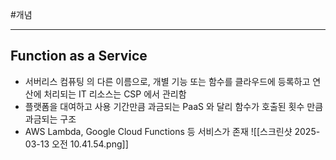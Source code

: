 #개념

---
## Function as a Service

- 서버리스 컴퓨팅 의 다른 이름으로, 개별 기능 또는 함수를 클라우드에 등록하고 연산에 처리되는 IT 리소스는 CSP 에서 관리함
- 플랫폼을 대여하고 사용 기간만큼 과금되는 PaaS 와 달리 함수가 호출된 횟수 만큼 과금되는 구조
- AWS Lambda, Google Cloud Functions 등 서비스가 존재
![[스크린샷 2025-03-13 오전 10.41.54.png]]